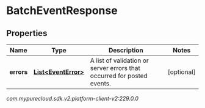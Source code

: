 # BatchEventResponse


## Properties

| Name | Type | Description | Notes |
| ------------ | ------------- | ------------- | ------------- |
| **errors** | [**List&lt;EventError&gt;**](EventError) | A list of validation or server errors that occurred for posted events. |  [optional] |




_com.mypurecloud.sdk.v2:platform-client-v2:229.0.0_
